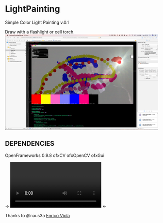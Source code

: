 # LightPainting
Simple Color Light Painting v.0.1

Draw with a flashlight or cell torch.
![alt tag](LightPainting.png)

## DEPENDENCIES
OpenFrameworks 0.9.8
ofxCV
ofxOpenCV
ofxGui

-> ![demo](LightPainting.m4v) <-

Thanks to @naus3a [Enrico Viola](https://github.com/naus3a/)



